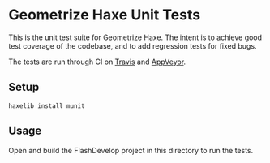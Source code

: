 # Geometrize Haxe Unit Tests

This is the unit test suite for Geometrize Haxe. The intent is to achieve good test coverage of the codebase, and to add regression tests for fixed bugs.

The tests are run through CI on [Travis](https://travis-ci.org/Tw1ddle/geometrize-haxe) and [AppVeyor](https://ci.appveyor.com/project/Tw1ddle/geometrize-haxe).

## Setup

```
haxelib install munit
```

## Usage

Open and build the FlashDevelop project in this directory to run the tests.